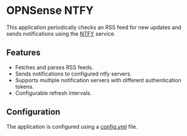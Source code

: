 # OPNSense NTFY

This application periodically checks an RSS feed for new updates and sends notifications using the [NTFY](https://docs.ntfy.sh) service.

## Features

- Fetches and parses RSS feeds.
- Sends notifications to configured ntfy servers.
- Supports multiple notification servers with different authentication tokens.
- Configurable refresh intervals.

## Configuration

The application is configured using a [config.yml](config.yml.example) file.